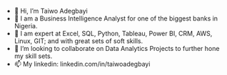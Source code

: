 - 👋 Hi, I’m Taiwo Adegbayi
- 👀 I am a Business Intelligence Analyst for one of the biggest banks in Nigeria.
- 🌱 I am expert at Excel, SQL, Python, Tableau, Power BI, CRM, AWS, Linux, GIT; and with great sets of soft skills. 
- 💞️ I’m looking to collaborate on Data Analytics Projects to further hone my skill sets.
- 📫 My linkedin: linkedin.com/in/taiwoadegbayi

<!---
tadegbayi/tadegbayi is a ✨ special ✨ repository because its `README.md` (this file) appears on your GitHub profile.
You can click the Preview link to take a look at your changes.
--->
